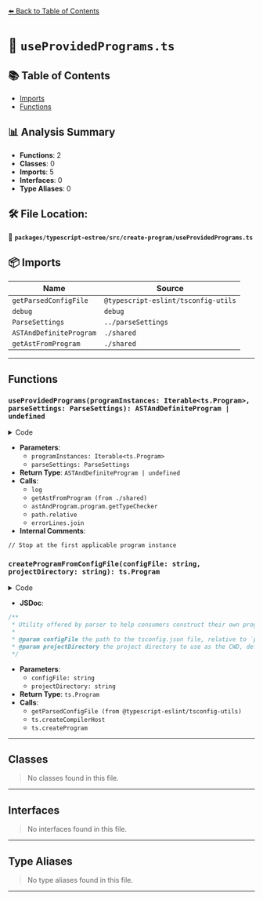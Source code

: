 [⬅️ Back to Table of Contents](../../../../index.md)

# 📄 `useProvidedPrograms.ts`

## 📚 Table of Contents

- [Imports](#imports)
- [Functions](#functions)

## 📊 Analysis Summary

- **Functions**: 2
- **Classes**: 0
- **Imports**: 5
- **Interfaces**: 0
- **Type Aliases**: 0

## 🛠️ File Location:
📂 **`packages/typescript-estree/src/create-program/useProvidedPrograms.ts`**

## 📦 Imports

| Name | Source |
|------|--------|
| `getParsedConfigFile` | `@typescript-eslint/tsconfig-utils` |
| `debug` | `debug` |
| `ParseSettings` | `../parseSettings` |
| `ASTAndDefiniteProgram` | `./shared` |
| `getAstFromProgram` | `./shared` |


---

## Functions

### `useProvidedPrograms(programInstances: Iterable<ts.Program>, parseSettings: ParseSettings): ASTAndDefiniteProgram | undefined`

<details><summary>Code</summary>

```ts
export function useProvidedPrograms(
  programInstances: Iterable<ts.Program>,
  parseSettings: ParseSettings,
): ASTAndDefiniteProgram | undefined {
  log(
    'Retrieving ast for %s from provided program instance(s)',
    parseSettings.filePath,
  );

  let astAndProgram: ASTAndDefiniteProgram | undefined;
  for (const programInstance of programInstances) {
    astAndProgram = getAstFromProgram(programInstance, parseSettings.filePath);
    // Stop at the first applicable program instance
    if (astAndProgram) {
      break;
    }
  }

  if (astAndProgram) {
    astAndProgram.program.getTypeChecker(); // ensure parent pointers are set in source files
    return astAndProgram;
  }

  const relativeFilePath = path.relative(
    parseSettings.tsconfigRootDir,
    parseSettings.filePath,
  );

  const [typeSource, typeSources] =
    parseSettings.projects.size > 0
      ? ['project', 'project(s)']
      : ['programs', 'program instance(s)'];

  const errorLines = [
    `"parserOptions.${typeSource}" has been provided for @typescript-eslint/parser.`,
    `The file was not found in any of the provided ${typeSources}: ${relativeFilePath}`,
  ];

  throw new Error(errorLines.join('\n'));
}
```
</details>

- **Parameters**:
  - `programInstances: Iterable<ts.Program>`
  - `parseSettings: ParseSettings`
- **Return Type**: `ASTAndDefiniteProgram | undefined`
- **Calls**:
  - `log`
  - `getAstFromProgram (from ./shared)`
  - `astAndProgram.program.getTypeChecker`
  - `path.relative`
  - `errorLines.join`
- **Internal Comments**:
```
// Stop at the first applicable program instance
```

### `createProgramFromConfigFile(configFile: string, projectDirectory: string): ts.Program`

<details><summary>Code</summary>

```ts
export function createProgramFromConfigFile(
  configFile: string,
  projectDirectory?: string,
): ts.Program {
  const parsed = getParsedConfigFile(ts, configFile, projectDirectory);
  const host = ts.createCompilerHost(parsed.options, true);
  return ts.createProgram(parsed.fileNames, parsed.options, host);
}
```
</details>

- **JSDoc**:
```ts
/**
 * Utility offered by parser to help consumers construct their own program instance.
 *
 * @param configFile the path to the tsconfig.json file, relative to `projectDirectory`
 * @param projectDirectory the project directory to use as the CWD, defaults to `process.cwd()`
 */
```

- **Parameters**:
  - `configFile: string`
  - `projectDirectory: string`
- **Return Type**: `ts.Program`
- **Calls**:
  - `getParsedConfigFile (from @typescript-eslint/tsconfig-utils)`
  - `ts.createCompilerHost`
  - `ts.createProgram`

---

## Classes

> No classes found in this file.


---

## Interfaces

> No interfaces found in this file.


---

## Type Aliases

> No type aliases found in this file.


---